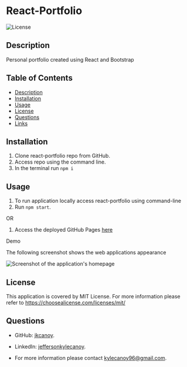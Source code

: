 # React-Portfolio

![License](https://img.shields.io/badge/License-MIT-yellow.svg)

## Description

Personal portfolio created using React and Bootstrap

## Table of Contents

- [Description](#description)
- [Installation](#installation)
- [Usage](#usage)
- [License](#license)
- [Questions](#questions)
- [Links](#links)

## Installation

1. Clone react-portfolio repo from GitHub.
2. Access repo using the command line.
3. In the terminal run `npm i`

## Usage

1. To run application locally access react-portfolio using command-line
2. Run `npm start`.

OR

1. Access the deployed GitHub Pages [here](https://jkcanoy.github.io/react-portfolio/)

Demo

The following screenshot shows the web applications appearance

![Screenshot of the application's homepage](./public/portfolioScreenShot.png)

## License

This application is covered by MIT License. For more information please refer to https://choosealicense.com/licenses/mit/

## Questions

- GitHub: [jkcanoy](https://github.com/jkcanoy).

- LinkedIn: [jeffersonkylecanoy](www.linkedin.com/in/jeffersonkylecanoy).

- For more information please contact kylecanoy96@gmail.com.
